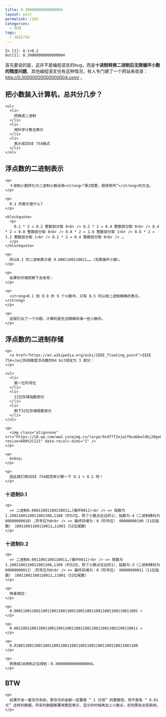 ```yaml
---
title: 0.30000000000000004
layout: post
permalink: /162
categories:
  - 杂谈
tags:
  - IEEE754
---
```

```
In [1]: 0.1+0.2
Out[1]: 0.30000000000000004
```

  <div id="wmd-preview-section-2732" class="wmd-preview-section preview-content"> 
    <p>
      首先要说的是，这并不是编程语言的bug，而是<strong>十进制转换二进制后无限循环小数的精度问题</strong>，其他编程语言也有这种情况，有人专门建了一个网站来收录：<a href="http://0.30000000000000004.com/">http://0.30000000000000004.com/</a> 。
    </p>
  </div>
  
  <div id="wmd-preview-section-3133" class="wmd-preview-section preview-content">
    <h2 id="把小数装入计算机总共分几步">
      把小数装入计算机，总共分几步？
    </h2>
    
    <ol>
      <li>
        转换成二进制
      </li>
      <li>
        用科学计数法表示
      </li>
      <li>
        表示成IEEE 754格式
      </li>
    </ol>
  </div>
  
  <div id="wmd-preview-section-1756" class="wmd-preview-section preview-content">
    <h2 id="浮点数的二进制表示">
      浮点数的二进制表示
    </h2>
    
    <p>
      十进制小数转化为二进制小数采用<strong>“乘2取整，顺序排列”</strong>的方法。
    </p>
    
    <p>
      0.1 的表示是什么?
    </p>
    
    <blockquote>
      <p>
        0.1 * 2 = 0.2 整数部分取 0<br /> 0.2 * 2 = 0.4 整数部分取 0<br /> 0.4 * 2 = 0.8 整数部分取 0<br /> 0.8 * 2 = 1.6 整数部分取 1<br /> 0.6 * 2 = 1.2 整数部分取 1<br /> 0.2 * 2 = 0.4 整数部分取 0<br /> …
      </p>
    </blockquote>
    
    <p>
      所以0.1 的二进制表示是 0.0001100110011……（无限循环小数）。
    </p>
    
    <p>
      如果你仔细观察下会发现：
    </p>
    
    <p>
      <strong>0.1 到 0.9 的 9 个小数中，只有 0.5 可以用二进制精确的表示。</strong>
    </p>
    
    <p>
      这就引出了一个问题，计算机是无法精确存储一些小数的。
    </p>
  </div>
  
  <div id="wmd-preview-section-3803" class="wmd-preview-section preview-content">
    <h2 id="浮点数的二进制存储">
      浮点数的二进制存储
    </h2>
    
    <p>
      <a href="https://en.wikipedia.org/wiki/IEEE_floating_point">IEEE 754</a>将双精度浮点数的64 bit规定为 3 部分：
    </p>
    
    <ul>
      <li>
        第一位符号位
      </li>
      <li>
        11位存储指数部分
      </li>
      <li>
        剩下52位存储尾数部分
      </li>
    </ul>
    
    <p>
      <img class="alignnone" src="https://i0.wp.com/ww2.sinaimg.cn/large/9cd77f2ejw1f6vabbwldbj20go03dgly.jpg?resize=600%2C121" data-recalc-dims="1" />
    </p>
    
    <p>
      &nbsp;
    </p>
    
    <p>
      因此我们用IEEE 754规范来计算一下 0.1 + 0.2 吧！
    </p>
  </div>
  
  <div id="wmd-preview-section-3831" class="wmd-preview-section preview-content">
    <h3 id="十进制01">
      十进制0.1
    </h3>
    
    <p>
      => 二进制0.00011001100110011…(循环0011)<br /> => 尾数为1.1001100110011001100…1100（共52位，除了小数点左边的1），指数为-4（二进制移码为00000000010）,符号位为0<br /> => 最终存储为：0（符号位） 00000000100（11位指数） 10011001100110011…11001（52位尾数）
    </p>
  </div>
  
  <div id="wmd-preview-section-3867" class="wmd-preview-section preview-content">
    <h3 id="十进制02">
      十进制0.2
    </h3>
    
    <p>
      => 二进制0.0011001100110011…(循环0011)<br /> => 尾数为1.1001100110011001100…1100（共52位，除了小数点左边的1），指数为-3（二进制移码为00000000011）,符号位为0<br /> => 最终存储为：0（符号位） 00000000011（11位指数） 10011001100110011…11001（52位尾数）
    </p>
    
    <p>
      两者相加：
    </p>
    
    <p>
      0.00011001100110011001100110011001100110011001100110011001 +
    </p>
    
    <p>
      0.00110011001100110011001100110011001100110011001100110011 =
    </p>
    
    <p>
      0.01001100110011001100110011001100110011001100110011001100
    </p>
    
    <p>
      转换成10进制之后得到：0.30000000000000004。
    </p>
  </div>
  
  <div id="wmd-preview-section-4650" class="wmd-preview-section preview-content">
    <h2 id="btw">
      BTW
    </h2>
    
    <p>
      如果开发一套货币系统，那货币的金额一定要是 “ 1 分钱” 的整数倍，而不是有 “ 0.01 元” 这样的数据，所有的数据都要用整型表示，显示的时候再加上小数点，否则便会出现麻烦。
    </p>
  </div>
